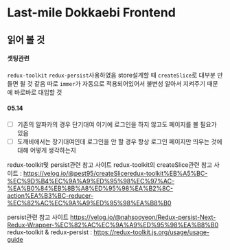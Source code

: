# Last-mile Dokkaebi Frontend

## 읽어 볼 것

#### 셋팅관련

`redux-toolkit` `redux-persist`사용하였음
store설계할 때 `createSlice`로 대부분 만들면 될 것 같음
따로 `immer`가 자동으로 적용되어있어서 불변성 알아서 지켜주기 때문에 바로바로 대입할 것

#### 05.14

- [ ] 기존의 알파카의 경우 단기대여 이기에 로그인을 하지 않고도 페이지를 볼 필요가 있음
- [ ] 도깨비에서는 장기대여인데 로그인을 안 할 경우 항상 로그인 페이지만 띄우는 것에 대해 어떻게 생각하는지

redux-toolkit및 persist관련 참고 사이트
redux-toolkit의 createSlice관련 참고 사이트 : https://velog.io/@pest95/createSliceredux-toolkit%EB%A5%BC-%EC%9D%B4%EC%9A%A9%ED%95%98%EC%97%AC-%EA%B0%84%EB%8B%A8%ED%95%98%EA%B2%8C-action%EA%B3%BC-reducer-%EC%82%AC%EC%9A%A9%ED%95%98%EA%B8%B0

persist관련 참고 사이트
https://velog.io/@nahsooyeon/Redux-persist-Next-Redux-Wrapper-%EC%82%AC%EC%9A%A9%ED%95%98%EA%B8%B0
redux-toolkit & redux-persist : https://redux-toolkit.js.org/usage/usage-guide

